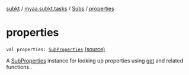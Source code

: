 [subkt](../../index.md) / [myaa.subkt.tasks](../index.md) / [Subs](index.md) / [properties](./properties.md)

# properties

`val properties: `[`SubProperties`](../-sub-properties/index.md) [(source)](https://github.com/Myaamori/SubKt/blob/0.1.11/src/main/kotlin/myaa/subkt/tasks/plugin.kt#L347)

A [SubProperties](../-sub-properties/index.md) instance for looking up properties using [get](get.md) and related functions..

